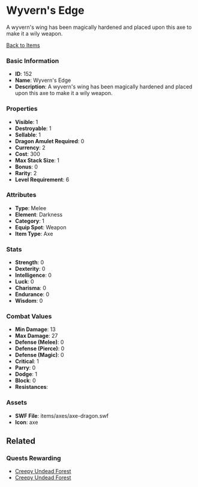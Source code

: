 # Wyvern's Edge

A wyvern's wing has been magically hardened and placed upon this axe to make it a wily weapon.

[Back to Items](../items.md)

### Basic Information

- **ID**: 152
- **Name**: Wyvern&#039;s Edge
- **Description**: A wyvern&#039;s wing has been magically hardened and placed upon this axe to make it a wily weapon.

### Properties

- **Visible**: 1
- **Destroyable**: 1
- **Sellable**: 1
- **Dragon Amulet Required**: 0
- **Currency**: 2
- **Cost**: 300
- **Max Stack Size**: 1
- **Bonus**: 0
- **Rarity**: 2
- **Level Requirement**: 6

### Attributes

- **Type**: Melee
- **Element**: Darkness
- **Category**: 1
- **Equip Spot**: Weapon
- **Item Type**: Axe

### Stats

- **Strength**: 0
- **Dexterity**: 0
- **Intelligence**: 0
- **Luck**: 0
- **Charisma**: 0
- **Endurance**: 0
- **Wisdom**: 0

### Combat Values

- **Min Damage**: 13
- **Max Damage**: 27
- **Defense (Melee)**: 0
- **Defense (Pierce)**: 0
- **Defense (Magic)**: 0
- **Critical**: 1
- **Parry**: 0
- **Dodge**: 1
- **Block**: 0
- **Resistances**: 

### Assets

- **SWF File**: items/axes/axe-dragon.swf
- **Icon**: axe

## Related

### Quests Rewarding

- [Creepy Undead Forest](../quests/12-creepy-undead-forest.md)
- [Creepy Undead Forest](../quests/390-creepy-undead-forest.md)

